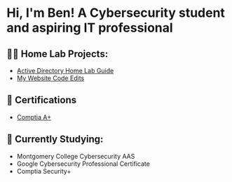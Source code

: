 <h1>Hi, I'm Ben! A Cybersecurity student and aspiring IT professional

<h2>👨‍💻 Home Lab Projects:</h2>

- [Active Directory Home Lab Guide](https://github.com/Bzahirpour/ActiveDirectoryLab/blob/main/README.md)
- [My Website Code Edits](https://www.youtube.com/watch?v=uHy3oM7NnoU)

<h2>📄 Certifications</h2>

- [Comptia A+](https://www.credly.com/badges/0608eb26-3a29-4353-bb45-b4647f1cd22f/linked_in_profile)

<h2>🏫 Currently Studying:</h2>

- Montgomery College Cybersecurity AAS<br>
- Google Cybersecurity Professional Certificate<br>
- Comptia Security+<br>

